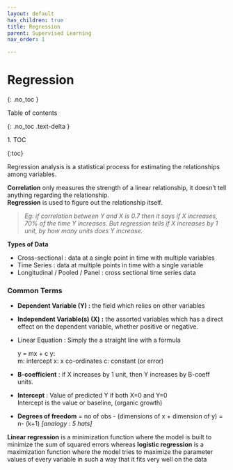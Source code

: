 ```yaml
---
layout: default
has_children: true
title: Regression
parent: Supervised Learning
nav_order: 1

---
```

# Regression

{: .no_toc }

Table of contents

{: .no_toc .text-delta }

1\. TOC

{:toc}

Regression analysis is a statistical process for estimating the relationships among variables.

**Correlation** only measures the strength of a linear relationship, it doesn’t tell anything regarding the relationship.  
**Regression** is used to figure out the relationship itself.

> _Eg: if correlation between Y and X is 0.7 then it says if X increases, 70% of the time Y increases. But regression tells if X increases by 1 unit, by how many units does Y increase._

**Types of Data**

* Cross-sectional : data at a single point in time with multiple variables
* Time Series : data at multiple points in time with a single variable
* Longitudinal / Pooled / Panel : cross sectional time series data

### Common Terms

* **Dependent Variable (Y) :** the field which relies on other variables
* **Independent Variable(s) (X)** **:** the assorted variables which has a direct effect on the dependent variable, whether positive or negative.
* Linear Equation : Simply the a straight line with a formula

  y = mx + c
  y:  
  m: intercept
  x: x co-ordinates
  c: constant (or error)
* **B-coefficient** : if X increases by 1 unit, then Y increases by B-coeff units.
* **Intercept** : Value of predicted Y if both X=0 and Y=0  
  Intercept is the value or baseline, (organic growth)
* **Degrees of freedom** = no of obs - (dimensions of x + dimension of y) = n- (k+1) _\[analogy : 5 hats\]_

**Linear regression** is a minimization function where the model is built to minimize the sum of squared errors whereas **logistic regression** is a maximization function where the model tries to maximize the parameter values of every variable in such a way that it fits very well on the data